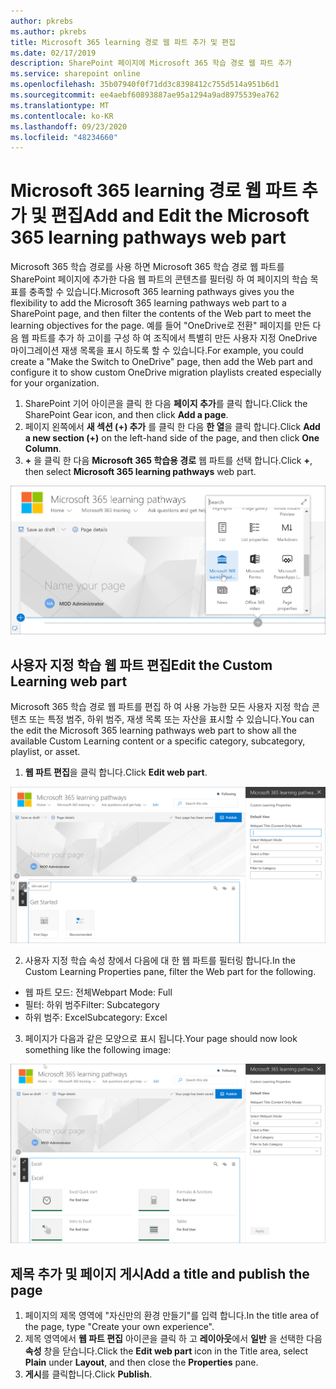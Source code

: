 ```yaml
---
author: pkrebs
ms.author: pkrebs
title: Microsoft 365 learning 경로 웹 파트 추가 및 편집
ms.date: 02/17/2019
description: SharePoint 페이지에 Microsoft 365 학습 경로 웹 파트 추가
ms.service: sharepoint online
ms.openlocfilehash: 35b07940f0f71dd3c8398412c755d514a951b6d1
ms.sourcegitcommit: ee4aebf60893887ae95a1294a9ad8975539ea762
ms.translationtype: MT
ms.contentlocale: ko-KR
ms.lasthandoff: 09/23/2020
ms.locfileid: "48234660"
---
```

# <a name="add-and-edit-the-microsoft-365-learning-pathways-web-part"></a><span data-ttu-id="873c9-103">Microsoft 365 learning 경로 웹 파트 추가 및 편집</span><span class="sxs-lookup"><span data-stu-id="873c9-103">Add and Edit the Microsoft 365 learning pathways web part</span></span>

<span data-ttu-id="873c9-104">Microsoft 365 학습 경로를 사용 하면 Microsoft 365 학습 경로 웹 파트를 SharePoint 페이지에 추가한 다음 웹 파트의 콘텐츠를 필터링 하 여 페이지의 학습 목표를 충족할 수 있습니다.</span><span class="sxs-lookup"><span data-stu-id="873c9-104">Microsoft 365 learning pathways gives you the flexibility to add the Microsoft 365 learning pathways web part to a SharePoint page, and then filter the contents of the Web part to meet the learning objectives for the page.</span></span> <span data-ttu-id="873c9-105">예를 들어 "OneDrive로 전환" 페이지를 만든 다음 웹 파트를 추가 하 고이를 구성 하 여 조직에서 특별히 만든 사용자 지정 OneDrive 마이그레이션 재생 목록을 표시 하도록 할 수 있습니다.</span><span class="sxs-lookup"><span data-stu-id="873c9-105">For example, you could create a "Make the Switch to OneDrive" page, then add the Web part and configure it to show custom OneDrive migration playlists created especially for your organization.</span></span>

1.  <span data-ttu-id="873c9-106">SharePoint 기어 아이콘을 클릭 한 다음 **페이지 추가**를 클릭 합니다.</span><span class="sxs-lookup"><span data-stu-id="873c9-106">Click the SharePoint Gear icon, and then click **Add a page**.</span></span>
2.  <span data-ttu-id="873c9-107">페이지 왼쪽에서 **새 섹션 (+) 추가** 를 클릭 한 다음 **한 열**을 클릭 합니다.</span><span class="sxs-lookup"><span data-stu-id="873c9-107">Click **Add a new section (+)** on the left-hand side of the page, and then click **One Column**.</span></span>
3.  <span data-ttu-id="873c9-108">**+** 을 클릭 한 다음 **Microsoft 365 학습용 경로** 웹 파트를 선택 합니다.</span><span class="sxs-lookup"><span data-stu-id="873c9-108">Click **+**, then select **Microsoft 365 learning pathways** web part.</span></span> 

![cg-webpartadd.png](media/cg-webpartadd.png)

## <a name="edit-the-custom-learning-web-part"></a><span data-ttu-id="873c9-110">사용자 지정 학습 웹 파트 편집</span><span class="sxs-lookup"><span data-stu-id="873c9-110">Edit the Custom Learning web part</span></span>
<span data-ttu-id="873c9-111">Microsoft 365 학습 경로 웹 파트를 편집 하 여 사용 가능한 모든 사용자 지정 학습 콘텐츠 또는 특정 범주, 하위 범주, 재생 목록 또는 자산을 표시할 수 있습니다.</span><span class="sxs-lookup"><span data-stu-id="873c9-111">You can the edit the Microsoft 365 learning pathways web part to show all the available Custom Learning content or a specific category, subcategory, playlist, or asset.</span></span> 

1.  <span data-ttu-id="873c9-112">**웹 파트 편집**을 클릭 합니다.</span><span class="sxs-lookup"><span data-stu-id="873c9-112">Click **Edit web part**.</span></span>

![cg-webpartedit.png](media/cg-webpartedit.png)

2. <span data-ttu-id="873c9-114">사용자 지정 학습 속성 창에서 다음에 대 한 웹 파트를 필터링 합니다.</span><span class="sxs-lookup"><span data-stu-id="873c9-114">In the Custom Learning Properties pane, filter the Web part for the following.</span></span> 

- <span data-ttu-id="873c9-115">웹 파트 모드: 전체</span><span class="sxs-lookup"><span data-stu-id="873c9-115">Webpart Mode: Full</span></span>
- <span data-ttu-id="873c9-116">필터: 하위 범주</span><span class="sxs-lookup"><span data-stu-id="873c9-116">Filter: Subcategory</span></span>
- <span data-ttu-id="873c9-117">하위 범주: Excel</span><span class="sxs-lookup"><span data-stu-id="873c9-117">Subcategory: Excel</span></span>

3. <span data-ttu-id="873c9-118">페이지가 다음과 같은 모양으로 표시 됩니다.</span><span class="sxs-lookup"><span data-stu-id="873c9-118">Your page should now look something like the following image:</span></span> 

![cg-webpartfilter.png](media/cg-webpartfilter.png)

## <a name="add-a-title-and-publish-the-page"></a><span data-ttu-id="873c9-120">제목 추가 및 페이지 게시</span><span class="sxs-lookup"><span data-stu-id="873c9-120">Add a title and publish the page</span></span>
1. <span data-ttu-id="873c9-121">페이지의 제목 영역에 "자신만의 환경 만들기"를 입력 합니다.</span><span class="sxs-lookup"><span data-stu-id="873c9-121">In the title area of the page, type "Create your own experience".</span></span>
2. <span data-ttu-id="873c9-122">제목 영역에서 **웹 파트 편집** 아이콘을 클릭 하 고 **레이아웃**에서 **일반** 을 선택한 다음 **속성** 창을 닫습니다.</span><span class="sxs-lookup"><span data-stu-id="873c9-122">Click the **Edit web part** icon in the Title area, select **Plain** under **Layout**, and then close the **Properties** pane.</span></span>
3. <span data-ttu-id="873c9-123">**게시**를 클릭합니다.</span><span class="sxs-lookup"><span data-stu-id="873c9-123">Click **Publish**.</span></span>
